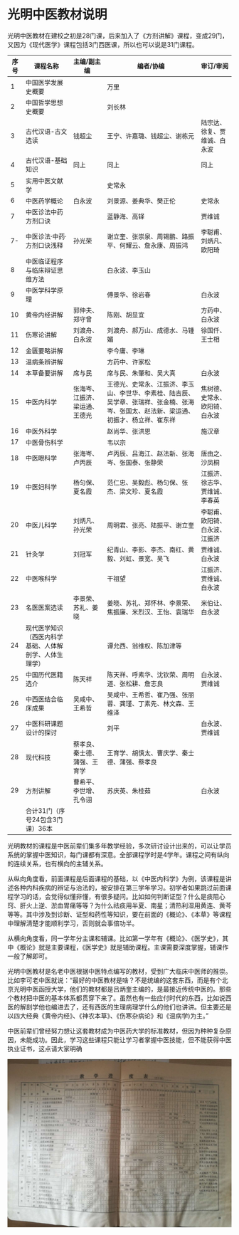 # 光明中医教材说明

光明中医教材在建校之初是28门课，后来加入了《方剂讲解》课程，变成29门，又因为《现代医学》课程包括3门西医课，所以也可以说是31门课程。



| 序号 | 课程名称                                               | 主编/副主编                    | 编者/协编                                                    | 审订/审阅                      |
| ---- | ------------------------------------------------------ | ------------------------------ | ------------------------------------------------------------ | ------------------------------ |
| 1    | 中国医学发展史概要                                     |                                | 万里                                                         |                                |
| 2    | 中国哲学思想史概要                                     |                                | 刘长林                                                       |                                |
| 3    | 古代汉语-古文选读                                      | 钱超尘                         | 王宁、许嘉璐、钱超尘、谢栋元                                 | 陆宗达、徐复、贾维诚、白永波   |
| 4    | 古代汉语-基础知识                                      | 同上                           | 同上                                                         | 同上                           |
| 5    | 实用中医文献学                                         |                                | 史常永                                                       |                                |
| 6    | 中医药学概论                                           | 白永波                         | 刘景源、姜典华、樊正伦                                       | 史常永                         |
| 7    | 中医诊法中药方剂口诀                                   |                                | 蓝静海、高铎                                                 | 贾维诚                         |
| 7-   | 中医诊法·中药·方剂口诀浅释                             | 孙光荣                         | 谢立奎、张崇泉、周锡鹏、路振平、何耀云、詹永康、周振鸿       | 李聪甫、刘炳凡、欧阳琦         |
| 8    | 中医临证程序与临床辩证思维方法                         |                                | 白永波、李玉山                                               |                                |
| 9    | 中医学科学原理                                         |                                | 傅景华、徐岩春                                               | 白永波                         |
| 10   | 黄帝内经讲解                                           | 郭仲夫、郑守曾                 | 陈刚、胡显宜                                                 | 方药中、白永波                 |
| 11   | 伤寒论讲解                                             | 刘渡舟、白永波                 | 刘渡舟、郝万山、成德水、马锺媚                               | 徐国仟、王士相                 |
| 12   | 金匮要略讲解                                           |                                | 李今庸、李琳                                                 |                                |
| 13   | 温病条辨讲解                                           |                                | 方药中、许家松                                               |                                |
| 14   | 本草备要讲解                                           | 席与民                         | 席与民、朱肇和、吴大真                                       | 白永波                         |
| 15   | 中医内科学                                             | 张海岑、江振济、梁运通、王德光 | 王德光、史常永、江振济、李玉山、李世华、李素桂、陆吉辰、吴学章、张瑞祥、张金楠、张海岑、张国太、赵法新、梁运通、初振才、杨立祥、崔东祥 | 焦树德、史常永、欧阳锜、白永波 |
| 16   | 中医外科学                                             |                                | 赵尚华、张洪恩                                               | 施汉章                         |
| 17   | 中医骨伤科学                                           |                                | 韦以宗                                                       |                                |
| 18   | 中医眼科学                                             | 张海岑、卢丙辰                 | 卢丙辰、吕海江、赵法新、张海岑、张国泰、张静荣               | 唐由之、沙凤桐                 |
| 19   | 中医妇科学                                             | 杨匀保、夏名霞                 | 范仁忠、吴毅彪、杨匀保、张杰、梁文珍、夏名霞                 | 江振济、徐志华、贾维诚、李春英 |
| 20   | 中医儿科学                                             | 刘炳凡、孙光荣                 | 周明君、张亮、陆振平、谢立奎                                 | 李聪甫、欧阳锜、白永波、江振济 |
| 21   | 针灸学                                                 | 刘冠军                         | 纪青山、李影、李杰、南红、黄毅、刘虹、景宽、吴飞             | 贾维诚、白永波                 |
| 22   | 中医喉科学                                             |                                | 干祖望                                                       | 江振济、贾维诚、白永波         |
| 23   | 名医医案选读                                           | 李景荣、苏礼、姜晓             | 姜晓、苏礼、郑怀林、李景荣、焦振廉、米烈汉、王怡、袁瑞华     | 米伯让、白永波                 |
| 24   | 现代医学知识（西医内科学基础、人体解剖学、人体生理学） |                                | 谭允西、翁维权、陈加津等                                     |                                |
| 25   | 中国历代医籍选介                                       | 陈天祥                         | 陈天祥、呼素华、沈钦荣、周明道、张松耕、詹志良               | 白永波、贾维诚                 |
| 26   | 中西医结合临床成果                                     | 吴咸中、王希哲                 | 吴咸中、王希哲、崔乃强、张丽蓉、龚瑾、丁素先、林文森、王维泽 |                                |
| 27   | 中医科研课题设计的探讨                                 |                                | 刘平                                                         | 白永波、贾维诚                 |
| 28   | 现代科技                                               | 蔡孝良、秦士德、蒲强、王育学   | 王育学、胡慎太、曹庆学、秦士德、蒲强、蔡孝良                 |                                |
| 29   | 方剂讲解                                               | 曹希平、李世增、孔令诩         | 苏庆英、朱桂茹                                               | 白永波                         |
|      | 合计31门（序号24包含3门课）36本                        |                                |                                                              |                                |



光明教材的课程是中医前辈们集多年教学经验，多次研讨设计出来的，可以让学员系统的掌握中医知识，每门课都有深意。全部课程学时是4学年。课程之间有纵向的连续关系，也有横向的主辅关系。

从纵向角度看，前面课程是后面课程的基础，以《中医内科学》为例，该课程是讲述各种内科疾病的辨证与治法的，被安排在第三学年学习。初学者如果跳过前面课程学习的话，会觉得似懂非懂，有很多疑问。比如如何判断证型？什么是痰阻心窍、肝火上逆、淤血胃痛等等？为什么祛痰用半夏、南星；清热利湿用黄连、黄芩等等。其中涉及到诊断、证型和药性等知识，要在前面的《概论》、《本草》等课程中理解清楚才能顺利学习，否则就会事倍功半。

从横向角度看，同一学年分主课和辅课。比如第一学年有《概论》、《医学史》，其中《概论》就是主要课程，《医学史》就是辅助课程。主课需要深度掌握，辅课作一般了解即可。

光明中医教材是名老中医根据中医特点编写的教材，受到广大临床中医师的推崇。比如李可老中医就说：“最好的中医教材是啥？不是统编的这套东西，而是有个北京光明中医函授大学，他们的教材都是吕炳奎主编的，是最接近传统中医的。那些个教材把中医的基本体系都贯穿下来了。虽然也有一些应付时代的东西，比如说西医的解剖学他也编进去了，还有西医的生理病理学什么的他们也讲讲。但主要还是以四大经典《黄帝内经》、《神农本草》、《伤寒杂病论》和《温病学)为主。”

中医前辈们曾经努力想让这套教材成为中医药大学的标准教材，但因为种种复杂原因，未能成功。因此，学习这些课程只能让学习者掌握中医技能，但不能获得中医执业证书，这点请大家明确

![](img/%E8%BF%9B%E5%BA%A6.jpg)







